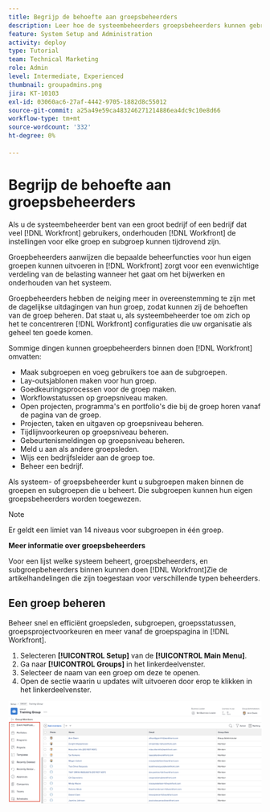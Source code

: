```yaml
---
title: Begrijp de behoefte aan groepsbeheerders
description: Leer hoe de systeembeheerders groepsbeheerders kunnen gebruiken helpen handhaven [!DNL Workfront] instellingen en groepen meer controle over hun werk geven.
feature: System Setup and Administration
activity: deploy
type: Tutorial
team: Technical Marketing
role: Admin
level: Intermediate, Experienced
thumbnail: groupadmins.png
jira: KT-10103
exl-id: 03060ac6-27af-4442-9705-1882d8c55012
source-git-commit: a25a49e59ca483246271214886ea4dc9c10e8d66
workflow-type: tm+mt
source-wordcount: '332'
ht-degree: 0%

---
```


# Begrijp de behoefte aan groepsbeheerders

<!---
21.4 updates have been made
--->

Als u de systeembeheerder bent van een groot bedrijf of een bedrijf dat veel [!DNL Workfront] gebruikers, onderhouden [!DNL Workfront] de instellingen voor elke groep en subgroep kunnen tijdrovend zijn.

Groepbeheerders aanwijzen die bepaalde beheerfuncties voor hun eigen groepen kunnen uitvoeren in [!DNL Workfront] zorgt voor een evenwichtige verdeling van de belasting wanneer het gaat om het bijwerken en onderhouden van het systeem.

Groepbeheerders hebben de neiging meer in overeenstemming te zijn met de dagelijkse uitdagingen van hun groep, zodat kunnen zij de behoeften van de groep beheren. Dat staat u, als systeembeheerder toe om zich op het te concentreren [!DNL Workfront] configuraties die uw organisatie als geheel ten goede komen.

Sommige dingen kunnen groepbeheerders binnen doen [!DNL Workfront] omvatten:

* Maak subgroepen en voeg gebruikers toe aan de subgroepen.
* Lay-outsjablonen maken voor hun groep.
* Goedkeuringsprocessen voor de groep maken.
* Workflowstatussen op groepsniveau maken.
* Open projecten, programma&#39;s en portfolio&#39;s die bij de groep horen vanaf de pagina van de groep.
* Projecten, taken en uitgaven op groepsniveau beheren.
* Tijdlijnvoorkeuren op groepsniveau beheren.
* Gebeurtenismeldingen op groepsniveau beheren.
* Meld u aan als andere groepsleden.
* Wijs een bedrijfsleider aan de groep toe.
* Beheer een bedrijf.

Als systeem- of groepsbeheerder kunt u subgroepen maken binnen de groepen en subgroepen die u beheert. Die subgroepen kunnen hun eigen groepsbeheerders worden toegewezen.

>[!NOTE]
>
>Er geldt een limiet van 14 niveaus voor subgroepen in één groep.

**Meer informatie over groepsbeheerders**

<!---
bullet points below need hyperlinks
--->

Voor een lijst welke systeem beheert, groepsbeheerders, en subgroepbeheerders binnen kunnen doen [!DNL Workfront]Zie de artikelhandelingen die zijn toegestaan voor verschillende typen beheerders.

## Een groep beheren

Beheer snel en efficiënt groepsleden, subgroepen, groepsstatussen, groepsprojectvoorkeuren en meer vanaf de groepspagina in [!DNL Workfront].

1. Selecteren **[!UICONTROL Setup]** van de **[!UICONTROL Main Menu]**.
1. Ga naar **[!UICONTROL Groups]** in het linkerdeelvenster.
1. Selecteer de naam van een groep om deze te openen.
1. Open de sectie waarin u updates wilt uitvoeren door erop te klikken in het linkerdeelvenster.

![Pagina groeperen](assets/admin-fund-manage-a-group.png)

<!---
learn more URLs
Create and manage groups 
Create and manage subgroups 
Business leader overview 
--->
